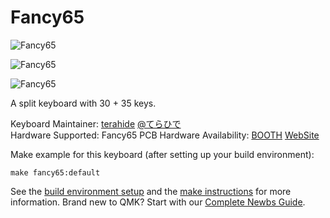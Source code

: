 Fancy65
===

![Fancy65](https://teramiya-lab.com/wp-content/uploads/2019/07/IMG_20190715_005418.jpg)

![Fancy65](https://teramiya-lab.com/wp-content/uploads/2019/07/IMG_20190715_231843.jpg)

![Fancy65](https://teramiya-lab.com/wp-content/uploads/2019/07/IMG_20190716_001603-1.jpg)

A split keyboard with 30 + 35 keys.

Keyboard Maintainer: [terahide](https://github.com/tera-hide/) [@てらひで](https://twitter.com/karin_terah)  
Hardware Supported: Fancy65 PCB
Hardware Availability: [BOOTH](https://teramiya-lab.booth.pm/) [WebSite](https://teramiya-lab.com/)

Make example for this keyboard (after setting up your build environment):

    make fancy65:default

See the [build environment setup](https://docs.qmk.fm/#/getting_started_build_tools) and the [make instructions](https://docs.qmk.fm/#/getting_started_make_guide) for more information. Brand new to QMK? Start with our [Complete Newbs Guide](https://docs.qmk.fm/#/newbs).
